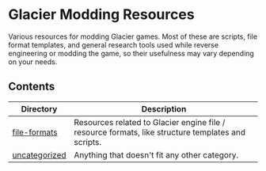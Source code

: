 # Glacier Modding Resources

Various resources for modding Glacier games. Most of these are scripts, file format templates, and general research tools used while reverse engineering or modding the game, so their usefulness may vary depending on your needs.

## Contents

| Directory | Description |
| --------- | ----------- |
| [file-formats](/file-formats/) | Resources related to Glacier engine file / resource formats, like structure templates and scripts. |
| [uncategorized](/uncategorized/) | Anything that doesn't fit any other category. |
